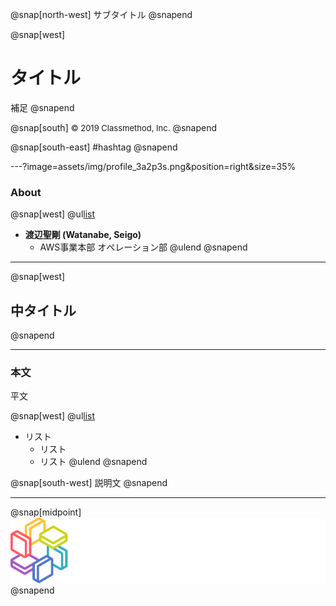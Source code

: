 @snap[north-west]
サブタイトル
@snapend

@snap[west]
# タイトル

補足
@snapend

@snap[south]
<font size="-1">© 2019 Classmethod, Inc.</font>
@snapend

@snap[south-east]
#hashtag
@snapend

---?image=assets/img/profile_3a2p3s.png&position=right&size=35%
### About

@snap[west]
@ul[list](false)
- **渡辺聖剛 (Watanabe, Seigo)**
  - AWS事業本部 オペレーション部
@ulend
@snapend

---

@snap[west]
## 中タイトル
@snapend

---

### 本文

平文

@snap[west]
@ul[list](false)
- リスト
  - リスト
  - リスト
@ulend
@snapend

@snap[south-west]
説明文
@snapend

---

@snap[midpoint]
![logo](assets/img/cm_yoko_colorwhite.png)
@snapend
